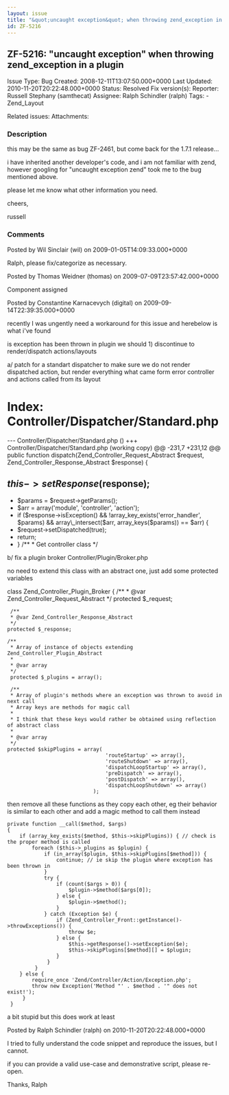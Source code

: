 ```yaml
---
layout: issue
title: "&quot;uncaught exception&quot; when throwing zend_exception in a plugin"
id: ZF-5216
---
```


ZF-5216: "uncaught exception" when throwing zend\_exception in a plugin
-----------------------------------------------------------------------

 Issue Type: Bug Created: 2008-12-11T13:07:50.000+0000 Last Updated: 2010-11-20T20:22:48.000+0000 Status: Resolved Fix version(s): 
 Reporter:  Russell Stephany (samthecat)  Assignee:  Ralph Schindler (ralph)  Tags: - Zend\_Layout
 
 Related issues: 
 Attachments: 
### Description

this may be the same as bug ZF-2461, but come back for the 1.7.1 release...

i have inherited another developer's code, and i am not familiar with zend, however googling for "uncaught exception zend" took me to the bug mentioned above.

please let me know what other information you need.

cheers,

russell

 

 

### Comments

Posted by Wil Sinclair (wil) on 2009-01-05T14:09:33.000+0000

Ralph, please fix/categorize as necessary.

 

 

Posted by Thomas Weidner (thomas) on 2009-07-09T23:57:42.000+0000

Component assigned

 

 

Posted by Constantine Karnacevych (digital) on 2009-09-14T22:39:35.000+0000

recently I was ungently need a workaround for this issue and herebelow is what i've found

is exception has been thrown in plugin we should 1) discontinue to render/dispatch actions/layouts

a/ patch for a standart dispatcher to make sure we do not render dispatched action, but render everything what came form error controller and actions called from its layout

Index: Controller/Dispatcher/Standard.php
=========================================

--- Controller/Dispatcher/Standard.php () +++ Controller/Dispatcher/Standard.php (working copy) @@ -231,7 +231,12 @@ public function dispatch(Zend\_Controller\_Request\_Abstract $request, Zend\_Controller\_Response\_Abstract $response) {

 $this->setResponse($response);
-------------------------------

- $params = $request->getParams();
- $arr = array('module', 'controller', 'action');
- if ($response->isException() && !array\_key\_exists('error\_handler', $params) && array\_intersect($arr, array\_keys($params)) == $arr) {
- $request->setDispatched(true);
- return;
- } /\*\* \* Get controller class \*/

b/ fix a plugin broker Controller/Plugin/Broker.php

no need to extend this class with an abstract one, just add some protected variables

class Zend\_Controller\_Plugin\_Broker { /\*\* \* @var Zend\_Controller\_Request\_Abstract \*/ protected $\_request;

 
     /**
     * @var Zend_Controller_Response_Abstract
     */
    protected $_response;
    
    /**
     * Array of instance of objects extending Zend_Controller_Plugin_Abstract
     *
     * @var array
     */
     protected $_plugins = array();
    
     /**
     * Array of plugin's methods where an exception was thrown to avoid in next call
     * Array keys are methods for magic call
     *
     * I think that these keys would rather be obtained using reflection of abstract class
     *
     * @var array
     */
    protected $skipPlugins = array(
                                    'routeStartup' => array(),
                                    'routeShutdown' => array(),
                                    'dispatchLoopStartup' => array(),
                                    'preDispatch' => array(),
                                    'postDispatch' => array(),
                                    'dispatchLoopShutdown' => array()
                                );


then remove all these functions as they copy each other, eg their behavior is similar to each other and add a magic method to call them instead

 
    private function __call($method, $args)
    {
        if (array_key_exists($method, $this->skipPlugins)) { // check is the proper method is called
            foreach ($this->_plugins as $plugin) {
                if (in_array($plugin, $this->skipPlugins[$method])) {
                    continue; // ie skip the plugin where exception has been thrown in
                }
                try {
                    if (count($args > 0)) {
                        $plugin->$method($args[0]);
                    } else {
                        $plugin->$method();
                    }
                } catch (Exception $e) {
                    if (Zend_Controller_Front::getInstance()->throwExceptions()) {
                        throw $e;
                    } else {
                        $this->getResponse()->setException($e);
                        $this->skipPlugins[$method][] = $plugin;
                    }
                 }
             }
        } else {
            require_once 'Zend/Controller/Action/Exception.php';
            throw new Exception('Method "' . $method . '" does not exist!');
         }
     }


a bit stupid but this does work at least

 

 

Posted by Ralph Schindler (ralph) on 2010-11-20T20:22:48.000+0000

I tried to fully understand the code snippet and reproduce the issues, but I cannot.

if you can provide a valid use-case and demonstrative script, please re-open.

Thanks, Ralph

 

 